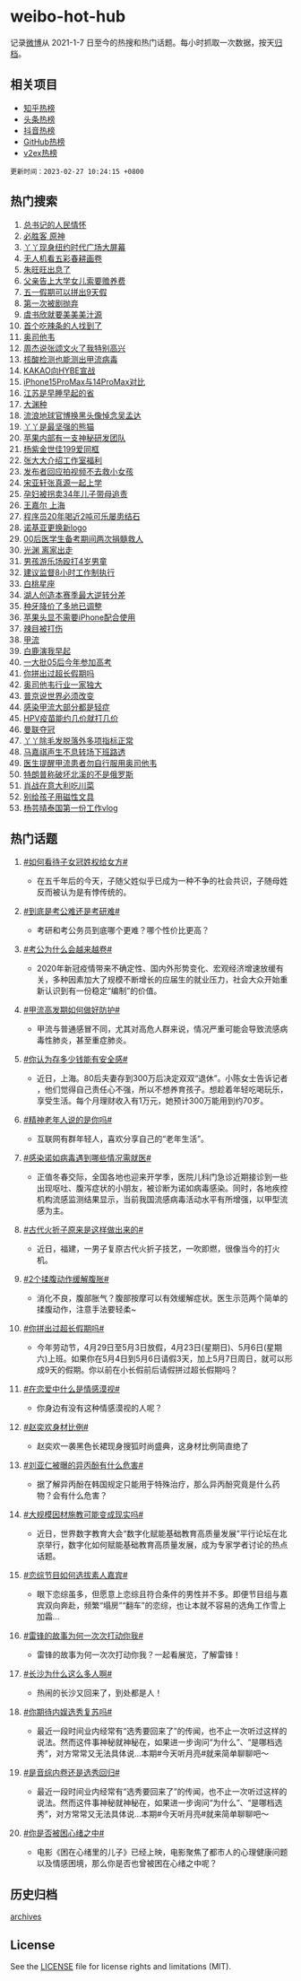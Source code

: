 # weibo-hot-hub

记录[微博](https://www.weibo.com)从 2021-1-7 日至今的热搜和热门话题。每小时抓取一次数据，按天[归档](archives)。

## 相关项目

- [知乎热榜](https://github.com/lonnyzhang423/zhihu-hot-hub)
- [头条热榜](https://github.com/lonnyzhang423/toutiao-hot-hub)
- [抖音热榜](https://github.com/lonnyzhang423/douyin-hot-hub)
- [GitHub热榜](https://github.com/lonnyzhang423/github-hot-hub)
- [v2ex热榜](https://github.com/lonnyzhang423/v2ex-hot-hub)


`更新时间：2023-02-27 10:24:15 +0800`

## 热门搜索

1. [总书记的人民情怀](https://m.weibo.cn/search?containerid=100103type%3D1%26t%3D10%26q%3D%23%E6%80%BB%E4%B9%A6%E8%AE%B0%E7%9A%84%E4%BA%BA%E6%B0%91%E6%83%85%E6%80%80%23&stream_entry_id=51&isnewpage=1&extparam=seat%3D1%26stream_entry_id%3D51%26filter_type%3Drealtimehot%26c_type%3D51%26pos%3D0%26cate%3D10103%26dgr%3D0%26display_time%3D1677464654%26pre_seqid%3D16774646543210316335266&luicode=10000011&lfid=106003type%253D25%2526t%253D3%2526disable_hot%253D1%2526filter_type%253Drealtimehot)
1. [必胜客 原神](https://m.weibo.cn/search?containerid=100103type%3D1%26t%3D10%26q%3D%E5%BF%85%E8%83%9C%E5%AE%A2+%E5%8E%9F%E7%A5%9E&stream_entry_id=31&isnewpage=1&extparam=seat%3D1%26q%3D%25E5%25BF%2585%25E8%2583%259C%25E5%25AE%25A2%2520%25E5%258E%259F%25E7%25A5%259E%26dgr%3D0%26realpos%3D1%26pos%3D0%26stream_entry_id%3D31%26lcate%3D5001%26filter_type%3Drealtimehot%26flag%3D1%26band_rank%3D1%26c_type%3D31%26cate%3D5001%26display_time%3D1677464654%26pre_seqid%3D16774646543210316335266&luicode=10000011&lfid=106003type%253D25%2526t%253D3%2526disable_hot%253D1%2526filter_type%253Drealtimehot)
1. [丫丫现身纽约时代广场大屏幕](https://m.weibo.cn/search?containerid=100103type%3D1%26t%3D10%26q%3D%23%E4%B8%AB%E4%B8%AB%E7%8E%B0%E8%BA%AB%E7%BA%BD%E7%BA%A6%E6%97%B6%E4%BB%A3%E5%B9%BF%E5%9C%BA%E5%A4%A7%E5%B1%8F%E5%B9%95%23&stream_entry_id=31&isnewpage=1&extparam=seat%3D1%26q%3D%2523%25E4%25B8%25AB%25E4%25B8%25AB%25E7%258E%25B0%25E8%25BA%25AB%25E7%25BA%25BD%25E7%25BA%25A6%25E6%2597%25B6%25E4%25BB%25A3%25E5%25B9%25BF%25E5%259C%25BA%25E5%25A4%25A7%25E5%25B1%258F%25E5%25B9%2595%2523%26dgr%3D0%26realpos%3D2%26pos%3D1%26stream_entry_id%3D31%26lcate%3D5001%26filter_type%3Drealtimehot%26flag%3D1%26band_rank%3D2%26c_type%3D31%26cate%3D5001%26display_time%3D1677464654%26pre_seqid%3D16774646543210316335266&luicode=10000011&lfid=106003type%253D25%2526t%253D3%2526disable_hot%253D1%2526filter_type%253Drealtimehot)
1. [无人机看五彩春耕画卷](https://m.weibo.cn/search?containerid=100103type%3D1%26t%3D10%26q%3D%23%E6%97%A0%E4%BA%BA%E6%9C%BA%E7%9C%8B%E4%BA%94%E5%BD%A9%E6%98%A5%E8%80%95%E7%94%BB%E5%8D%B7%23&stream_entry_id=31&isnewpage=1&extparam=seat%3D1%26q%3D%2523%25E6%2597%25A0%25E4%25BA%25BA%25E6%259C%25BA%25E7%259C%258B%25E4%25BA%2594%25E5%25BD%25A9%25E6%2598%25A5%25E8%2580%2595%25E7%2594%25BB%25E5%258D%25B7%2523%26dgr%3D0%26realpos%3D3%26pos%3D2%26stream_entry_id%3D31%26lcate%3D5001%26filter_type%3Drealtimehot%26flag%3D0%26band_rank%3D3%26c_type%3D31%26cate%3D5001%26display_time%3D1677464654%26pre_seqid%3D16774646543210316335266&luicode=10000011&lfid=106003type%253D25%2526t%253D3%2526disable_hot%253D1%2526filter_type%253Drealtimehot)
1. [朱旺旺出息了](https://m.weibo.cn/search?containerid=100103type%3D1%26t%3D10%26q%3D%23%E6%9C%B1%E6%97%BA%E6%97%BA%E5%87%BA%E6%81%AF%E4%BA%86%23&stream_entry_id=31&isnewpage=1&extparam=seat%3D1%26q%3D%2523%25E6%259C%25B1%25E6%2597%25BA%25E6%2597%25BA%25E5%2587%25BA%25E6%2581%25AF%25E4%25BA%2586%2523%26dgr%3D0%26pos%3D3%26stream_entry_id%3D31%26topic_ad%3D1%26lcate%3D5001%26filter_type%3Drealtimehot%26band_rank%3D4%26c_type%3D31%26cate%3D5001%26adid%3D180880%26display_time%3D1677464654%26pre_seqid%3D16774646543210316335266&luicode=10000011&lfid=106003type%253D25%2526t%253D3%2526disable_hot%253D1%2526filter_type%253Drealtimehot)
1. [父亲告上大学女儿索要赡养费](https://m.weibo.cn/search?containerid=100103type%3D1%26t%3D10%26q%3D%23%E7%88%B6%E4%BA%B2%E5%91%8A%E4%B8%8A%E5%A4%A7%E5%AD%A6%E5%A5%B3%E5%84%BF%E7%B4%A2%E8%A6%81%E8%B5%A1%E5%85%BB%E8%B4%B9%23&stream_entry_id=31&isnewpage=1&extparam=seat%3D1%26q%3D%2523%25E7%2588%25B6%25E4%25BA%25B2%25E5%2591%258A%25E4%25B8%258A%25E5%25A4%25A7%25E5%25AD%25A6%25E5%25A5%25B3%25E5%2584%25BF%25E7%25B4%25A2%25E8%25A6%2581%25E8%25B5%25A1%25E5%2585%25BB%25E8%25B4%25B9%2523%26dgr%3D0%26realpos%3D4%26pos%3D4%26stream_entry_id%3D31%26lcate%3D5001%26filter_type%3Drealtimehot%26flag%3D1%26band_rank%3D4%26c_type%3D31%26cate%3D5001%26display_time%3D1677464654%26pre_seqid%3D16774646543210316335266&luicode=10000011&lfid=106003type%253D25%2526t%253D3%2526disable_hot%253D1%2526filter_type%253Drealtimehot)
1. [五一假期可以拼出9天假](https://m.weibo.cn/search?containerid=100103type%3D1%26t%3D10%26q%3D%23%E4%BA%94%E4%B8%80%E5%81%87%E6%9C%9F%E5%8F%AF%E4%BB%A5%E6%8B%BC%E5%87%BA9%E5%A4%A9%E5%81%87%23&stream_entry_id=31&isnewpage=1&extparam=seat%3D1%26q%3D%2523%25E4%25BA%2594%25E4%25B8%2580%25E5%2581%2587%25E6%259C%259F%25E5%258F%25AF%25E4%25BB%25A5%25E6%258B%25BC%25E5%2587%25BA9%25E5%25A4%25A9%25E5%2581%2587%2523%26dgr%3D0%26realpos%3D5%26pos%3D5%26stream_entry_id%3D31%26lcate%3D5001%26filter_type%3Drealtimehot%26flag%3D0%26band_rank%3D5%26c_type%3D31%26cate%3D5001%26display_time%3D1677464654%26pre_seqid%3D16774646543210316335266&luicode=10000011&lfid=106003type%253D25%2526t%253D3%2526disable_hot%253D1%2526filter_type%253Drealtimehot)
1. [第一次被剧抛弃](https://m.weibo.cn/search?containerid=100103type%3D1%26t%3D10%26q%3D%23%E7%AC%AC%E4%B8%80%E6%AC%A1%E8%A2%AB%E5%89%A7%E6%8A%9B%E5%BC%83%23&stream_entry_id=31&isnewpage=1&extparam=seat%3D1%26q%3D%2523%25E7%25AC%25AC%25E4%25B8%2580%25E6%25AC%25A1%25E8%25A2%25AB%25E5%2589%25A7%25E6%258A%259B%25E5%25BC%2583%2523%26dgr%3D0%26realpos%3D6%26pos%3D6%26stream_entry_id%3D31%26lcate%3D5001%26filter_type%3Drealtimehot%26flag%3D1%26band_rank%3D6%26c_type%3D31%26cate%3D5001%26display_time%3D1677464654%26pre_seqid%3D16774646543210316335266&luicode=10000011&lfid=106003type%253D25%2526t%253D3%2526disable_hot%253D1%2526filter_type%253Drealtimehot)
1. [虞书欣就要美美美汁源](https://m.weibo.cn/search?containerid=100103type%3D1%26t%3D10%26q%3D%23%E8%99%9E%E4%B9%A6%E6%AC%A3%E5%B0%B1%E8%A6%81%E7%BE%8E%E7%BE%8E%E7%BE%8E%E6%B1%81%E6%BA%90%23&stream_entry_id=31&isnewpage=1&extparam=seat%3D1%26q%3D%2523%25E8%2599%259E%25E4%25B9%25A6%25E6%25AC%25A3%25E5%25B0%25B1%25E8%25A6%2581%25E7%25BE%258E%25E7%25BE%258E%25E7%25BE%258E%25E6%25B1%2581%25E6%25BA%2590%2523%26dgr%3D0%26pos%3D7%26stream_entry_id%3D31%26topic_ad%3D1%26lcate%3D5001%26filter_type%3Drealtimehot%26band_rank%3D7%26c_type%3D31%26cate%3D5001%26adid%3D180925%26display_time%3D1677464654%26pre_seqid%3D16774646543210316335266&luicode=10000011&lfid=106003type%253D25%2526t%253D3%2526disable_hot%253D1%2526filter_type%253Drealtimehot)
1. [首个吃辣条的人找到了](https://m.weibo.cn/search?containerid=100103type%3D1%26t%3D10%26q%3D%23%E9%A6%96%E4%B8%AA%E5%90%83%E8%BE%A3%E6%9D%A1%E7%9A%84%E4%BA%BA%E6%89%BE%E5%88%B0%E4%BA%86%23&stream_entry_id=31&isnewpage=1&extparam=seat%3D1%26q%3D%2523%25E9%25A6%2596%25E4%25B8%25AA%25E5%2590%2583%25E8%25BE%25A3%25E6%259D%25A1%25E7%259A%2584%25E4%25BA%25BA%25E6%2589%25BE%25E5%2588%25B0%25E4%25BA%2586%2523%26dgr%3D0%26realpos%3D7%26pos%3D8%26stream_entry_id%3D31%26lcate%3D5001%26filter_type%3Drealtimehot%26flag%3D1%26band_rank%3D7%26c_type%3D31%26cate%3D5001%26display_time%3D1677464654%26pre_seqid%3D16774646543210316335266&luicode=10000011&lfid=106003type%253D25%2526t%253D3%2526disable_hot%253D1%2526filter_type%253Drealtimehot)
1. [奥司他韦](https://m.weibo.cn/search?containerid=100103type%3D1%26t%3D10%26q%3D%23%E5%A5%A5%E5%8F%B8%E4%BB%96%E9%9F%A6%23&stream_entry_id=31&isnewpage=1&extparam=seat%3D1%26q%3D%2523%25E5%25A5%25A5%25E5%258F%25B8%25E4%25BB%2596%25E9%259F%25A6%2523%26dgr%3D0%26realpos%3D8%26pos%3D9%26stream_entry_id%3D31%26lcate%3D5001%26filter_type%3Drealtimehot%26flag%3D2%26band_rank%3D8%26c_type%3D31%26cate%3D5001%26display_time%3D1677464654%26pre_seqid%3D16774646543210316335266&luicode=10000011&lfid=106003type%253D25%2526t%253D3%2526disable_hot%253D1%2526filter_type%253Drealtimehot)
1. [周杰说张颂文火了我特别高兴](https://m.weibo.cn/search?containerid=100103type%3D1%26t%3D10%26q%3D%23%E5%91%A8%E6%9D%B0%E8%AF%B4%E5%BC%A0%E9%A2%82%E6%96%87%E7%81%AB%E4%BA%86%E6%88%91%E7%89%B9%E5%88%AB%E9%AB%98%E5%85%B4%23&stream_entry_id=31&isnewpage=1&extparam=seat%3D1%26q%3D%2523%25E5%2591%25A8%25E6%259D%25B0%25E8%25AF%25B4%25E5%25BC%25A0%25E9%25A2%2582%25E6%2596%2587%25E7%2581%25AB%25E4%25BA%2586%25E6%2588%2591%25E7%2589%25B9%25E5%2588%25AB%25E9%25AB%2598%25E5%2585%25B4%2523%26dgr%3D0%26realpos%3D9%26pos%3D10%26stream_entry_id%3D31%26lcate%3D5001%26filter_type%3Drealtimehot%26flag%3D2%26band_rank%3D9%26c_type%3D31%26cate%3D5001%26display_time%3D1677464654%26pre_seqid%3D16774646543210316335266&luicode=10000011&lfid=106003type%253D25%2526t%253D3%2526disable_hot%253D1%2526filter_type%253Drealtimehot)
1. [核酸检测也能测出甲流病毒](https://m.weibo.cn/search?containerid=100103type%3D1%26t%3D10%26q%3D%23%E6%A0%B8%E9%85%B8%E6%A3%80%E6%B5%8B%E4%B9%9F%E8%83%BD%E6%B5%8B%E5%87%BA%E7%94%B2%E6%B5%81%E7%97%85%E6%AF%92%23&stream_entry_id=31&isnewpage=1&extparam=seat%3D1%26q%3D%2523%25E6%25A0%25B8%25E9%2585%25B8%25E6%25A3%2580%25E6%25B5%258B%25E4%25B9%259F%25E8%2583%25BD%25E6%25B5%258B%25E5%2587%25BA%25E7%2594%25B2%25E6%25B5%2581%25E7%2597%2585%25E6%25AF%2592%2523%26dgr%3D0%26realpos%3D10%26pos%3D11%26stream_entry_id%3D31%26lcate%3D5001%26filter_type%3Drealtimehot%26flag%3D1%26band_rank%3D10%26c_type%3D31%26cate%3D5001%26display_time%3D1677464654%26pre_seqid%3D16774646543210316335266&luicode=10000011&lfid=106003type%253D25%2526t%253D3%2526disable_hot%253D1%2526filter_type%253Drealtimehot)
1. [KAKAO向HYBE宣战](https://m.weibo.cn/search?containerid=100103type%3D1%26t%3D10%26q%3D%23KAKAO%E5%90%91HYBE%E5%AE%A3%E6%88%98%23&stream_entry_id=31&isnewpage=1&extparam=seat%3D1%26q%3D%2523KAKAO%25E5%2590%2591HYBE%25E5%25AE%25A3%25E6%2588%2598%2523%26dgr%3D0%26realpos%3D11%26pos%3D12%26stream_entry_id%3D31%26lcate%3D5001%26filter_type%3Drealtimehot%26flag%3D1%26band_rank%3D11%26c_type%3D31%26cate%3D5001%26display_time%3D1677464654%26pre_seqid%3D16774646543210316335266&luicode=10000011&lfid=106003type%253D25%2526t%253D3%2526disable_hot%253D1%2526filter_type%253Drealtimehot)
1. [iPhone15ProMax与14ProMax对比](https://m.weibo.cn/search?containerid=100103type%3D1%26t%3D10%26q%3D%23iPhone15ProMax%E4%B8%8E14ProMax%E5%AF%B9%E6%AF%94%23&stream_entry_id=31&isnewpage=1&extparam=seat%3D1%26q%3D%2523iPhone15ProMax%25E4%25B8%258E14ProMax%25E5%25AF%25B9%25E6%25AF%2594%2523%26dgr%3D0%26realpos%3D12%26pos%3D13%26stream_entry_id%3D31%26lcate%3D5001%26filter_type%3Drealtimehot%26flag%3D0%26band_rank%3D12%26c_type%3D31%26cate%3D5001%26display_time%3D1677464654%26pre_seqid%3D16774646543210316335266&luicode=10000011&lfid=106003type%253D25%2526t%253D3%2526disable_hot%253D1%2526filter_type%253Drealtimehot)
1. [江苏是早睡早起的省](https://m.weibo.cn/search?containerid=100103type%3D1%26t%3D10%26q%3D%23%E6%B1%9F%E8%8B%8F%E6%98%AF%E6%97%A9%E7%9D%A1%E6%97%A9%E8%B5%B7%E7%9A%84%E7%9C%81%23&stream_entry_id=31&isnewpage=1&extparam=seat%3D1%26q%3D%2523%25E6%25B1%259F%25E8%258B%258F%25E6%2598%25AF%25E6%2597%25A9%25E7%259D%25A1%25E6%2597%25A9%25E8%25B5%25B7%25E7%259A%2584%25E7%259C%2581%2523%26dgr%3D0%26realpos%3D13%26pos%3D14%26stream_entry_id%3D31%26lcate%3D5001%26filter_type%3Drealtimehot%26flag%3D0%26band_rank%3D13%26c_type%3D31%26cate%3D5001%26display_time%3D1677464654%26pre_seqid%3D16774646543210316335266&luicode=10000011&lfid=106003type%253D25%2526t%253D3%2526disable_hot%253D1%2526filter_type%253Drealtimehot)
1. [大渊种](https://m.weibo.cn/search?containerid=100103type%3D1%26t%3D10%26q%3D%E5%A4%A7%E6%B8%8A%E7%A7%8D&stream_entry_id=31&isnewpage=1&extparam=seat%3D1%26q%3D%25E5%25A4%25A7%25E6%25B8%258A%25E7%25A7%258D%26dgr%3D0%26realpos%3D14%26pos%3D15%26stream_entry_id%3D31%26lcate%3D5001%26filter_type%3Drealtimehot%26flag%3D1%26band_rank%3D14%26c_type%3D31%26cate%3D5001%26display_time%3D1677464654%26pre_seqid%3D16774646543210316335266&luicode=10000011&lfid=106003type%253D25%2526t%253D3%2526disable_hot%253D1%2526filter_type%253Drealtimehot)
1. [流浪地球官博换黑头像悼念吴孟达](https://m.weibo.cn/search?containerid=100103type%3D1%26t%3D10%26q%3D%23%E6%B5%81%E6%B5%AA%E5%9C%B0%E7%90%83%E5%AE%98%E5%8D%9A%E6%8D%A2%E9%BB%91%E5%A4%B4%E5%83%8F%E6%82%BC%E5%BF%B5%E5%90%B4%E5%AD%9F%E8%BE%BE%23&stream_entry_id=31&isnewpage=1&extparam=seat%3D1%26q%3D%2523%25E6%25B5%2581%25E6%25B5%25AA%25E5%259C%25B0%25E7%2590%2583%25E5%25AE%2598%25E5%258D%259A%25E6%258D%25A2%25E9%25BB%2591%25E5%25A4%25B4%25E5%2583%258F%25E6%2582%25BC%25E5%25BF%25B5%25E5%2590%25B4%25E5%25AD%259F%25E8%25BE%25BE%2523%26dgr%3D0%26realpos%3D15%26pos%3D16%26stream_entry_id%3D31%26lcate%3D5001%26filter_type%3Drealtimehot%26flag%3D1%26band_rank%3D15%26c_type%3D31%26cate%3D5001%26display_time%3D1677464654%26pre_seqid%3D16774646543210316335266&luicode=10000011&lfid=106003type%253D25%2526t%253D3%2526disable_hot%253D1%2526filter_type%253Drealtimehot)
1. [丫丫是最坚强的熊猫](https://m.weibo.cn/search?containerid=100103type%3D1%26t%3D10%26q%3D%23%E4%B8%AB%E4%B8%AB%E6%98%AF%E6%9C%80%E5%9D%9A%E5%BC%BA%E7%9A%84%E7%86%8A%E7%8C%AB%23&stream_entry_id=31&isnewpage=1&extparam=seat%3D1%26q%3D%2523%25E4%25B8%25AB%25E4%25B8%25AB%25E6%2598%25AF%25E6%259C%2580%25E5%259D%259A%25E5%25BC%25BA%25E7%259A%2584%25E7%2586%258A%25E7%258C%25AB%2523%26dgr%3D0%26realpos%3D16%26pos%3D17%26stream_entry_id%3D31%26lcate%3D5001%26filter_type%3Drealtimehot%26flag%3D0%26band_rank%3D16%26c_type%3D31%26cate%3D5001%26display_time%3D1677464654%26pre_seqid%3D16774646543210316335266&luicode=10000011&lfid=106003type%253D25%2526t%253D3%2526disable_hot%253D1%2526filter_type%253Drealtimehot)
1. [苹果内部有一支神秘研发团队](https://m.weibo.cn/search?containerid=100103type%3D1%26t%3D10%26q%3D%23%E8%8B%B9%E6%9E%9C%E5%86%85%E9%83%A8%E6%9C%89%E4%B8%80%E6%94%AF%E7%A5%9E%E7%A7%98%E7%A0%94%E5%8F%91%E5%9B%A2%E9%98%9F%23&stream_entry_id=31&isnewpage=1&extparam=seat%3D1%26q%3D%2523%25E8%258B%25B9%25E6%259E%259C%25E5%2586%2585%25E9%2583%25A8%25E6%259C%2589%25E4%25B8%2580%25E6%2594%25AF%25E7%25A5%259E%25E7%25A7%2598%25E7%25A0%2594%25E5%258F%2591%25E5%259B%25A2%25E9%2598%259F%2523%26dgr%3D0%26realpos%3D17%26pos%3D18%26stream_entry_id%3D31%26lcate%3D5001%26filter_type%3Drealtimehot%26flag%3D0%26band_rank%3D17%26c_type%3D31%26cate%3D5001%26display_time%3D1677464654%26pre_seqid%3D16774646543210316335266&luicode=10000011&lfid=106003type%253D25%2526t%253D3%2526disable_hot%253D1%2526filter_type%253Drealtimehot)
1. [杨紫金世佳199爱同框](https://m.weibo.cn/search?containerid=100103type%3D1%26t%3D10%26q%3D%23%E6%9D%A8%E7%B4%AB%E9%87%91%E4%B8%96%E4%BD%B3199%E7%88%B1%E5%90%8C%E6%A1%86%23&stream_entry_id=31&isnewpage=1&extparam=seat%3D1%26q%3D%2523%25E6%259D%25A8%25E7%25B4%25AB%25E9%2587%2591%25E4%25B8%2596%25E4%25BD%25B3199%25E7%2588%25B1%25E5%2590%258C%25E6%25A1%2586%2523%26dgr%3D0%26realpos%3D18%26pos%3D19%26stream_entry_id%3D31%26lcate%3D5001%26filter_type%3Drealtimehot%26flag%3D1%26band_rank%3D18%26c_type%3D31%26cate%3D5001%26display_time%3D1677464654%26pre_seqid%3D16774646543210316335266&luicode=10000011&lfid=106003type%253D25%2526t%253D3%2526disable_hot%253D1%2526filter_type%253Drealtimehot)
1. [张大大介绍工作室福利](https://m.weibo.cn/search?containerid=100103type%3D1%26t%3D10%26q%3D%23%E5%BC%A0%E5%A4%A7%E5%A4%A7%E4%BB%8B%E7%BB%8D%E5%B7%A5%E4%BD%9C%E5%AE%A4%E7%A6%8F%E5%88%A9%23&stream_entry_id=31&isnewpage=1&extparam=seat%3D1%26q%3D%2523%25E5%25BC%25A0%25E5%25A4%25A7%25E5%25A4%25A7%25E4%25BB%258B%25E7%25BB%258D%25E5%25B7%25A5%25E4%25BD%259C%25E5%25AE%25A4%25E7%25A6%258F%25E5%2588%25A9%2523%26dgr%3D0%26realpos%3D19%26pos%3D20%26stream_entry_id%3D31%26lcate%3D5001%26filter_type%3Drealtimehot%26flag%3D1%26band_rank%3D19%26c_type%3D31%26cate%3D5001%26display_time%3D1677464654%26pre_seqid%3D16774646543210316335266&luicode=10000011&lfid=106003type%253D25%2526t%253D3%2526disable_hot%253D1%2526filter_type%253Drealtimehot)
1. [发布者回应拍视频不去救小女孩](https://m.weibo.cn/search?containerid=100103type%3D1%26t%3D10%26q%3D%23%E5%8F%91%E5%B8%83%E8%80%85%E5%9B%9E%E5%BA%94%E6%8B%8D%E8%A7%86%E9%A2%91%E4%B8%8D%E5%8E%BB%E6%95%91%E5%B0%8F%E5%A5%B3%E5%AD%A9%23&stream_entry_id=31&isnewpage=1&extparam=seat%3D1%26q%3D%2523%25E5%258F%2591%25E5%25B8%2583%25E8%2580%2585%25E5%259B%259E%25E5%25BA%2594%25E6%258B%258D%25E8%25A7%2586%25E9%25A2%2591%25E4%25B8%258D%25E5%258E%25BB%25E6%2595%2591%25E5%25B0%258F%25E5%25A5%25B3%25E5%25AD%25A9%2523%26dgr%3D0%26realpos%3D20%26pos%3D21%26stream_entry_id%3D31%26lcate%3D5001%26filter_type%3Drealtimehot%26flag%3D1%26band_rank%3D20%26c_type%3D31%26cate%3D5001%26display_time%3D1677464654%26pre_seqid%3D16774646543210316335266&luicode=10000011&lfid=106003type%253D25%2526t%253D3%2526disable_hot%253D1%2526filter_type%253Drealtimehot)
1. [宋亚轩张真源一起上学](https://m.weibo.cn/search?containerid=100103type%3D1%26t%3D10%26q%3D%23%E5%AE%8B%E4%BA%9A%E8%BD%A9%E5%BC%A0%E7%9C%9F%E6%BA%90%E4%B8%80%E8%B5%B7%E4%B8%8A%E5%AD%A6%23&stream_entry_id=31&isnewpage=1&extparam=seat%3D1%26q%3D%2523%25E5%25AE%258B%25E4%25BA%259A%25E8%25BD%25A9%25E5%25BC%25A0%25E7%259C%259F%25E6%25BA%2590%25E4%25B8%2580%25E8%25B5%25B7%25E4%25B8%258A%25E5%25AD%25A6%2523%26dgr%3D0%26realpos%3D21%26pos%3D22%26stream_entry_id%3D31%26lcate%3D5001%26filter_type%3Drealtimehot%26flag%3D1%26band_rank%3D21%26c_type%3D31%26cate%3D5001%26display_time%3D1677464654%26pre_seqid%3D16774646543210316335266&luicode=10000011&lfid=106003type%253D25%2526t%253D3%2526disable_hot%253D1%2526filter_type%253Drealtimehot)
1. [孕妇被拐卖34年儿子带母追责](https://m.weibo.cn/search?containerid=100103type%3D1%26t%3D10%26q%3D%23%E5%AD%95%E5%A6%87%E8%A2%AB%E6%8B%90%E5%8D%9634%E5%B9%B4%E5%84%BF%E5%AD%90%E5%B8%A6%E6%AF%8D%E8%BF%BD%E8%B4%A3%23&stream_entry_id=31&isnewpage=1&extparam=seat%3D1%26q%3D%2523%25E5%25AD%2595%25E5%25A6%2587%25E8%25A2%25AB%25E6%258B%2590%25E5%258D%259634%25E5%25B9%25B4%25E5%2584%25BF%25E5%25AD%2590%25E5%25B8%25A6%25E6%25AF%258D%25E8%25BF%25BD%25E8%25B4%25A3%2523%26dgr%3D0%26realpos%3D22%26pos%3D23%26stream_entry_id%3D31%26lcate%3D5001%26filter_type%3Drealtimehot%26flag%3D0%26band_rank%3D22%26c_type%3D31%26cate%3D5001%26display_time%3D1677464654%26pre_seqid%3D16774646543210316335266&luicode=10000011&lfid=106003type%253D25%2526t%253D3%2526disable_hot%253D1%2526filter_type%253Drealtimehot)
1. [王嘉尔 上海](https://m.weibo.cn/search?containerid=100103type%3D1%26t%3D10%26q%3D%E7%8E%8B%E5%98%89%E5%B0%94+%E4%B8%8A%E6%B5%B7&stream_entry_id=31&isnewpage=1&extparam=seat%3D1%26q%3D%25E7%258E%258B%25E5%2598%2589%25E5%25B0%2594%2520%25E4%25B8%258A%25E6%25B5%25B7%26dgr%3D0%26realpos%3D23%26pos%3D24%26stream_entry_id%3D31%26lcate%3D5001%26filter_type%3Drealtimehot%26flag%3D0%26band_rank%3D23%26c_type%3D31%26cate%3D5001%26display_time%3D1677464654%26pre_seqid%3D16774646543210316335266&luicode=10000011&lfid=106003type%253D25%2526t%253D3%2526disable_hot%253D1%2526filter_type%253Drealtimehot)
1. [程序员20年喝近2吨可乐屡患结石](https://m.weibo.cn/search?containerid=100103type%3D1%26t%3D10%26q%3D%23%E7%A8%8B%E5%BA%8F%E5%91%9820%E5%B9%B4%E5%96%9D%E8%BF%912%E5%90%A8%E5%8F%AF%E4%B9%90%E5%B1%A1%E6%82%A3%E7%BB%93%E7%9F%B3%23&stream_entry_id=31&isnewpage=1&extparam=seat%3D1%26q%3D%2523%25E7%25A8%258B%25E5%25BA%258F%25E5%2591%259820%25E5%25B9%25B4%25E5%2596%259D%25E8%25BF%25912%25E5%2590%25A8%25E5%258F%25AF%25E4%25B9%2590%25E5%25B1%25A1%25E6%2582%25A3%25E7%25BB%2593%25E7%259F%25B3%2523%26dgr%3D0%26realpos%3D24%26pos%3D25%26stream_entry_id%3D31%26lcate%3D5001%26filter_type%3Drealtimehot%26flag%3D0%26band_rank%3D24%26c_type%3D31%26cate%3D5001%26display_time%3D1677464654%26pre_seqid%3D16774646543210316335266&luicode=10000011&lfid=106003type%253D25%2526t%253D3%2526disable_hot%253D1%2526filter_type%253Drealtimehot)
1. [诺基亚更换新logo](https://m.weibo.cn/search?containerid=100103type%3D1%26t%3D10%26q%3D%23%E8%AF%BA%E5%9F%BA%E4%BA%9A%E6%9B%B4%E6%8D%A2%E6%96%B0logo%23&stream_entry_id=31&isnewpage=1&extparam=seat%3D1%26q%3D%2523%25E8%25AF%25BA%25E5%259F%25BA%25E4%25BA%259A%25E6%259B%25B4%25E6%258D%25A2%25E6%2596%25B0logo%2523%26dgr%3D0%26realpos%3D25%26pos%3D26%26stream_entry_id%3D31%26lcate%3D5001%26filter_type%3Drealtimehot%26flag%3D1%26band_rank%3D25%26c_type%3D31%26cate%3D5001%26display_time%3D1677464654%26pre_seqid%3D16774646543210316335266&luicode=10000011&lfid=106003type%253D25%2526t%253D3%2526disable_hot%253D1%2526filter_type%253Drealtimehot)
1. [00后医学生备考期间两次捐髓救人](https://m.weibo.cn/search?containerid=100103type%3D1%26t%3D10%26q%3D%2300%E5%90%8E%E5%8C%BB%E5%AD%A6%E7%94%9F%E5%A4%87%E8%80%83%E6%9C%9F%E9%97%B4%E4%B8%A4%E6%AC%A1%E6%8D%90%E9%AB%93%E6%95%91%E4%BA%BA%23&stream_entry_id=31&isnewpage=1&extparam=seat%3D1%26q%3D%252300%25E5%2590%258E%25E5%258C%25BB%25E5%25AD%25A6%25E7%2594%259F%25E5%25A4%2587%25E8%2580%2583%25E6%259C%259F%25E9%2597%25B4%25E4%25B8%25A4%25E6%25AC%25A1%25E6%258D%2590%25E9%25AB%2593%25E6%2595%2591%25E4%25BA%25BA%2523%26dgr%3D0%26realpos%3D26%26pos%3D27%26stream_entry_id%3D31%26lcate%3D5001%26filter_type%3Drealtimehot%26flag%3D1%26band_rank%3D26%26c_type%3D31%26cate%3D5001%26display_time%3D1677464654%26pre_seqid%3D16774646543210316335266&luicode=10000011&lfid=106003type%253D25%2526t%253D3%2526disable_hot%253D1%2526filter_type%253Drealtimehot)
1. [光渊 离家出走](https://m.weibo.cn/search?containerid=100103type%3D1%26t%3D10%26q%3D%E5%85%89%E6%B8%8A+%E7%A6%BB%E5%AE%B6%E5%87%BA%E8%B5%B0&stream_entry_id=31&isnewpage=1&extparam=seat%3D1%26q%3D%25E5%2585%2589%25E6%25B8%258A%2520%25E7%25A6%25BB%25E5%25AE%25B6%25E5%2587%25BA%25E8%25B5%25B0%26dgr%3D0%26realpos%3D27%26pos%3D28%26stream_entry_id%3D31%26lcate%3D5001%26filter_type%3Drealtimehot%26flag%3D1%26band_rank%3D27%26c_type%3D31%26cate%3D5001%26display_time%3D1677464654%26pre_seqid%3D16774646543210316335266&luicode=10000011&lfid=106003type%253D25%2526t%253D3%2526disable_hot%253D1%2526filter_type%253Drealtimehot)
1. [男孩游乐场殴打4岁男童](https://m.weibo.cn/search?containerid=100103type%3D1%26t%3D10%26q%3D%23%E7%94%B7%E5%AD%A9%E6%B8%B8%E4%B9%90%E5%9C%BA%E6%AE%B4%E6%89%934%E5%B2%81%E7%94%B7%E7%AB%A5%23&stream_entry_id=31&isnewpage=1&extparam=seat%3D1%26q%3D%2523%25E7%2594%25B7%25E5%25AD%25A9%25E6%25B8%25B8%25E4%25B9%2590%25E5%259C%25BA%25E6%25AE%25B4%25E6%2589%25934%25E5%25B2%2581%25E7%2594%25B7%25E7%25AB%25A5%2523%26dgr%3D0%26realpos%3D28%26pos%3D29%26stream_entry_id%3D31%26lcate%3D5001%26filter_type%3Drealtimehot%26flag%3D1%26band_rank%3D28%26c_type%3D31%26cate%3D5001%26display_time%3D1677464654%26pre_seqid%3D16774646543210316335266&luicode=10000011&lfid=106003type%253D25%2526t%253D3%2526disable_hot%253D1%2526filter_type%253Drealtimehot)
1. [建议监督8小时工作制执行](https://m.weibo.cn/search?containerid=100103type%3D1%26t%3D10%26q%3D%23%E5%BB%BA%E8%AE%AE%E7%9B%91%E7%9D%A38%E5%B0%8F%E6%97%B6%E5%B7%A5%E4%BD%9C%E5%88%B6%E6%89%A7%E8%A1%8C%23&stream_entry_id=31&isnewpage=1&extparam=seat%3D1%26q%3D%2523%25E5%25BB%25BA%25E8%25AE%25AE%25E7%259B%2591%25E7%259D%25A38%25E5%25B0%258F%25E6%2597%25B6%25E5%25B7%25A5%25E4%25BD%259C%25E5%2588%25B6%25E6%2589%25A7%25E8%25A1%258C%2523%26dgr%3D0%26realpos%3D29%26pos%3D30%26stream_entry_id%3D31%26lcate%3D5001%26filter_type%3Drealtimehot%26flag%3D0%26band_rank%3D29%26c_type%3D31%26cate%3D5001%26display_time%3D1677464654%26pre_seqid%3D16774646543210316335266&luicode=10000011&lfid=106003type%253D25%2526t%253D3%2526disable_hot%253D1%2526filter_type%253Drealtimehot)
1. [白桃星座](https://m.weibo.cn/search?containerid=100103type%3D1%26t%3D10%26q%3D%23%E7%99%BD%E6%A1%83%E6%98%9F%E5%BA%A7%23&stream_entry_id=31&isnewpage=1&extparam=seat%3D1%26q%3D%2523%25E7%2599%25BD%25E6%25A1%2583%25E6%2598%259F%25E5%25BA%25A7%2523%26dgr%3D0%26realpos%3D30%26pos%3D31%26stream_entry_id%3D31%26lcate%3D5001%26filter_type%3Drealtimehot%26flag%3D0%26band_rank%3D30%26c_type%3D31%26cate%3D5001%26display_time%3D1677464654%26pre_seqid%3D16774646543210316335266&luicode=10000011&lfid=106003type%253D25%2526t%253D3%2526disable_hot%253D1%2526filter_type%253Drealtimehot)
1. [湖人创造本赛季最大逆转分差](https://m.weibo.cn/search?containerid=100103type%3D1%26t%3D10%26q%3D%23%E6%B9%96%E4%BA%BA%E5%88%9B%E9%80%A0%E6%9C%AC%E8%B5%9B%E5%AD%A3%E6%9C%80%E5%A4%A7%E9%80%86%E8%BD%AC%E5%88%86%E5%B7%AE%23&stream_entry_id=31&isnewpage=1&extparam=seat%3D1%26q%3D%2523%25E6%25B9%2596%25E4%25BA%25BA%25E5%2588%259B%25E9%2580%25A0%25E6%259C%25AC%25E8%25B5%259B%25E5%25AD%25A3%25E6%259C%2580%25E5%25A4%25A7%25E9%2580%2586%25E8%25BD%25AC%25E5%2588%2586%25E5%25B7%25AE%2523%26dgr%3D0%26realpos%3D31%26pos%3D32%26stream_entry_id%3D31%26lcate%3D5001%26filter_type%3Drealtimehot%26flag%3D1%26band_rank%3D31%26c_type%3D31%26cate%3D5001%26display_time%3D1677464654%26pre_seqid%3D16774646543210316335266&luicode=10000011&lfid=106003type%253D25%2526t%253D3%2526disable_hot%253D1%2526filter_type%253Drealtimehot)
1. [种牙降价了多地已调整](https://m.weibo.cn/search?containerid=100103type%3D1%26t%3D10%26q%3D%23%E7%A7%8D%E7%89%99%E9%99%8D%E4%BB%B7%E4%BA%86%E5%A4%9A%E5%9C%B0%E5%B7%B2%E8%B0%83%E6%95%B4%23&stream_entry_id=31&isnewpage=1&extparam=seat%3D1%26q%3D%2523%25E7%25A7%258D%25E7%2589%2599%25E9%2599%258D%25E4%25BB%25B7%25E4%25BA%2586%25E5%25A4%259A%25E5%259C%25B0%25E5%25B7%25B2%25E8%25B0%2583%25E6%2595%25B4%2523%26dgr%3D0%26realpos%3D32%26pos%3D33%26stream_entry_id%3D31%26lcate%3D5001%26filter_type%3Drealtimehot%26flag%3D0%26band_rank%3D32%26c_type%3D31%26cate%3D5001%26display_time%3D1677464654%26pre_seqid%3D16774646543210316335266&luicode=10000011&lfid=106003type%253D25%2526t%253D3%2526disable_hot%253D1%2526filter_type%253Drealtimehot)
1. [苹果头显不需要iPhone配合使用](https://m.weibo.cn/search?containerid=100103type%3D1%26t%3D10%26q%3D%23%E8%8B%B9%E6%9E%9C%E5%A4%B4%E6%98%BE%E4%B8%8D%E9%9C%80%E8%A6%81iPhone%E9%85%8D%E5%90%88%E4%BD%BF%E7%94%A8%23&stream_entry_id=31&isnewpage=1&extparam=seat%3D1%26q%3D%2523%25E8%258B%25B9%25E6%259E%259C%25E5%25A4%25B4%25E6%2598%25BE%25E4%25B8%258D%25E9%259C%2580%25E8%25A6%2581iPhone%25E9%2585%258D%25E5%2590%2588%25E4%25BD%25BF%25E7%2594%25A8%2523%26dgr%3D0%26realpos%3D33%26pos%3D34%26stream_entry_id%3D31%26lcate%3D5001%26filter_type%3Drealtimehot%26flag%3D0%26band_rank%3D33%26c_type%3D31%26cate%3D5001%26display_time%3D1677464654%26pre_seqid%3D16774646543210316335266&luicode=10000011&lfid=106003type%253D25%2526t%253D3%2526disable_hot%253D1%2526filter_type%253Drealtimehot)
1. [辣目被打伤](https://m.weibo.cn/search?containerid=100103type%3D1%26t%3D10%26q%3D%23%E8%BE%A3%E7%9B%AE%E8%A2%AB%E6%89%93%E4%BC%A4%23&stream_entry_id=31&isnewpage=1&extparam=seat%3D1%26q%3D%2523%25E8%25BE%25A3%25E7%259B%25AE%25E8%25A2%25AB%25E6%2589%2593%25E4%25BC%25A4%2523%26dgr%3D0%26realpos%3D34%26pos%3D35%26stream_entry_id%3D31%26lcate%3D5001%26filter_type%3Drealtimehot%26flag%3D0%26band_rank%3D34%26c_type%3D31%26cate%3D5001%26display_time%3D1677464654%26pre_seqid%3D16774646543210316335266&luicode=10000011&lfid=106003type%253D25%2526t%253D3%2526disable_hot%253D1%2526filter_type%253Drealtimehot)
1. [甲流](https://m.weibo.cn/search?containerid=100103type%3D1%26t%3D10%26q%3D%23%E7%94%B2%E6%B5%81%23&stream_entry_id=31&isnewpage=1&extparam=seat%3D1%26q%3D%2523%25E7%2594%25B2%25E6%25B5%2581%2523%26dgr%3D0%26realpos%3D35%26pos%3D36%26stream_entry_id%3D31%26lcate%3D5001%26filter_type%3Drealtimehot%26flag%3D0%26band_rank%3D35%26c_type%3D31%26cate%3D5001%26display_time%3D1677464654%26pre_seqid%3D16774646543210316335266&luicode=10000011&lfid=106003type%253D25%2526t%253D3%2526disable_hot%253D1%2526filter_type%253Drealtimehot)
1. [白鹿演我早起](https://m.weibo.cn/search?containerid=100103type%3D1%26t%3D10%26q%3D%23%E7%99%BD%E9%B9%BF%E6%BC%94%E6%88%91%E6%97%A9%E8%B5%B7%23&stream_entry_id=31&isnewpage=1&extparam=seat%3D1%26q%3D%2523%25E7%2599%25BD%25E9%25B9%25BF%25E6%25BC%2594%25E6%2588%2591%25E6%2597%25A9%25E8%25B5%25B7%2523%26dgr%3D0%26realpos%3D36%26pos%3D37%26stream_entry_id%3D31%26lcate%3D5001%26filter_type%3Drealtimehot%26flag%3D0%26band_rank%3D36%26c_type%3D31%26cate%3D5001%26display_time%3D1677464654%26pre_seqid%3D16774646543210316335266&luicode=10000011&lfid=106003type%253D25%2526t%253D3%2526disable_hot%253D1%2526filter_type%253Drealtimehot)
1. [一大批05后今年参加高考](https://m.weibo.cn/search?containerid=100103type%3D1%26t%3D10%26q%3D%23%E4%B8%80%E5%A4%A7%E6%89%B905%E5%90%8E%E4%BB%8A%E5%B9%B4%E5%8F%82%E5%8A%A0%E9%AB%98%E8%80%83%23&stream_entry_id=31&isnewpage=1&extparam=seat%3D1%26q%3D%2523%25E4%25B8%2580%25E5%25A4%25A7%25E6%2589%25B905%25E5%2590%258E%25E4%25BB%258A%25E5%25B9%25B4%25E5%258F%2582%25E5%258A%25A0%25E9%25AB%2598%25E8%2580%2583%2523%26dgr%3D0%26realpos%3D37%26pos%3D38%26stream_entry_id%3D31%26lcate%3D5001%26filter_type%3Drealtimehot%26flag%3D0%26band_rank%3D37%26c_type%3D31%26cate%3D5001%26display_time%3D1677464654%26pre_seqid%3D16774646543210316335266&luicode=10000011&lfid=106003type%253D25%2526t%253D3%2526disable_hot%253D1%2526filter_type%253Drealtimehot)
1. [你拼出过超长假期吗](https://m.weibo.cn/search?containerid=100103type%3D1%26t%3D10%26q%3D%23%E4%BD%A0%E6%8B%BC%E5%87%BA%E8%BF%87%E8%B6%85%E9%95%BF%E5%81%87%E6%9C%9F%E5%90%97%23&stream_entry_id=31&isnewpage=1&extparam=seat%3D1%26q%3D%2523%25E4%25BD%25A0%25E6%258B%25BC%25E5%2587%25BA%25E8%25BF%2587%25E8%25B6%2585%25E9%2595%25BF%25E5%2581%2587%25E6%259C%259F%25E5%2590%2597%2523%26dgr%3D0%26realpos%3D38%26pos%3D39%26stream_entry_id%3D31%26lcate%3D5001%26filter_type%3Drealtimehot%26flag%3D1%26band_rank%3D38%26c_type%3D31%26cate%3D5001%26display_time%3D1677464654%26pre_seqid%3D16774646543210316335266&luicode=10000011&lfid=106003type%253D25%2526t%253D3%2526disable_hot%253D1%2526filter_type%253Drealtimehot)
1. [奥司他韦行业一家独大](https://m.weibo.cn/search?containerid=100103type%3D1%26t%3D10%26q%3D%23%E5%A5%A5%E5%8F%B8%E4%BB%96%E9%9F%A6%E8%A1%8C%E4%B8%9A%E4%B8%80%E5%AE%B6%E7%8B%AC%E5%A4%A7%23&stream_entry_id=31&isnewpage=1&extparam=seat%3D1%26q%3D%2523%25E5%25A5%25A5%25E5%258F%25B8%25E4%25BB%2596%25E9%259F%25A6%25E8%25A1%258C%25E4%25B8%259A%25E4%25B8%2580%25E5%25AE%25B6%25E7%258B%25AC%25E5%25A4%25A7%2523%26dgr%3D0%26realpos%3D39%26pos%3D40%26stream_entry_id%3D31%26lcate%3D5001%26filter_type%3Drealtimehot%26flag%3D1%26band_rank%3D39%26c_type%3D31%26cate%3D5001%26display_time%3D1677464654%26pre_seqid%3D16774646543210316335266&luicode=10000011&lfid=106003type%253D25%2526t%253D3%2526disable_hot%253D1%2526filter_type%253Drealtimehot)
1. [普京说世界必须改变](https://m.weibo.cn/search?containerid=100103type%3D1%26t%3D10%26q%3D%23%E6%99%AE%E4%BA%AC%E8%AF%B4%E4%B8%96%E7%95%8C%E5%BF%85%E9%A1%BB%E6%94%B9%E5%8F%98%23&stream_entry_id=31&isnewpage=1&extparam=seat%3D1%26q%3D%2523%25E6%2599%25AE%25E4%25BA%25AC%25E8%25AF%25B4%25E4%25B8%2596%25E7%2595%258C%25E5%25BF%2585%25E9%25A1%25BB%25E6%2594%25B9%25E5%258F%2598%2523%26dgr%3D0%26realpos%3D40%26pos%3D41%26stream_entry_id%3D31%26lcate%3D5001%26filter_type%3Drealtimehot%26flag%3D0%26band_rank%3D40%26c_type%3D31%26cate%3D5001%26display_time%3D1677464654%26pre_seqid%3D16774646543210316335266&luicode=10000011&lfid=106003type%253D25%2526t%253D3%2526disable_hot%253D1%2526filter_type%253Drealtimehot)
1. [感染甲流大部分都是轻症](https://m.weibo.cn/search?containerid=100103type%3D1%26t%3D10%26q%3D%23%E6%84%9F%E6%9F%93%E7%94%B2%E6%B5%81%E5%A4%A7%E9%83%A8%E5%88%86%E9%83%BD%E6%98%AF%E8%BD%BB%E7%97%87%23&stream_entry_id=31&isnewpage=1&extparam=seat%3D1%26q%3D%2523%25E6%2584%259F%25E6%259F%2593%25E7%2594%25B2%25E6%25B5%2581%25E5%25A4%25A7%25E9%2583%25A8%25E5%2588%2586%25E9%2583%25BD%25E6%2598%25AF%25E8%25BD%25BB%25E7%2597%2587%2523%26dgr%3D0%26realpos%3D41%26pos%3D42%26stream_entry_id%3D31%26lcate%3D5001%26filter_type%3Drealtimehot%26flag%3D0%26band_rank%3D41%26c_type%3D31%26cate%3D5001%26display_time%3D1677464654%26pre_seqid%3D16774646543210316335266&luicode=10000011&lfid=106003type%253D25%2526t%253D3%2526disable_hot%253D1%2526filter_type%253Drealtimehot)
1. [HPV疫苗能约几价就打几价](https://m.weibo.cn/search?containerid=100103type%3D1%26t%3D10%26q%3D%23HPV%E7%96%AB%E8%8B%97%E8%83%BD%E7%BA%A6%E5%87%A0%E4%BB%B7%E5%B0%B1%E6%89%93%E5%87%A0%E4%BB%B7%23&stream_entry_id=31&isnewpage=1&extparam=seat%3D1%26q%3D%2523HPV%25E7%2596%25AB%25E8%258B%2597%25E8%2583%25BD%25E7%25BA%25A6%25E5%2587%25A0%25E4%25BB%25B7%25E5%25B0%25B1%25E6%2589%2593%25E5%2587%25A0%25E4%25BB%25B7%2523%26dgr%3D0%26realpos%3D42%26pos%3D43%26stream_entry_id%3D31%26lcate%3D5001%26filter_type%3Drealtimehot%26flag%3D1%26band_rank%3D42%26c_type%3D31%26cate%3D5001%26display_time%3D1677464654%26pre_seqid%3D16774646543210316335266&luicode=10000011&lfid=106003type%253D25%2526t%253D3%2526disable_hot%253D1%2526filter_type%253Drealtimehot)
1. [曼联夺冠](https://m.weibo.cn/search?containerid=100103type%3D1%26t%3D10%26q%3D%E6%9B%BC%E8%81%94%E5%A4%BA%E5%86%A0&stream_entry_id=31&isnewpage=1&extparam=seat%3D1%26q%3D%25E6%259B%25BC%25E8%2581%2594%25E5%25A4%25BA%25E5%2586%25A0%26dgr%3D0%26realpos%3D43%26pos%3D44%26stream_entry_id%3D31%26lcate%3D5001%26filter_type%3Drealtimehot%26flag%3D0%26band_rank%3D43%26c_type%3D31%26cate%3D5001%26display_time%3D1677464654%26pre_seqid%3D16774646543210316335266&luicode=10000011&lfid=106003type%253D25%2526t%253D3%2526disable_hot%253D1%2526filter_type%253Drealtimehot)
1. [丫丫除毛发脱落外多项指标正常](https://m.weibo.cn/search?containerid=100103type%3D1%26t%3D10%26q%3D%23%E4%B8%AB%E4%B8%AB%E9%99%A4%E6%AF%9B%E5%8F%91%E8%84%B1%E8%90%BD%E5%A4%96%E5%A4%9A%E9%A1%B9%E6%8C%87%E6%A0%87%E6%AD%A3%E5%B8%B8%23&stream_entry_id=31&isnewpage=1&extparam=seat%3D1%26q%3D%2523%25E4%25B8%25AB%25E4%25B8%25AB%25E9%2599%25A4%25E6%25AF%259B%25E5%258F%2591%25E8%2584%25B1%25E8%2590%25BD%25E5%25A4%2596%25E5%25A4%259A%25E9%25A1%25B9%25E6%258C%2587%25E6%25A0%2587%25E6%25AD%25A3%25E5%25B8%25B8%2523%26dgr%3D0%26realpos%3D44%26pos%3D45%26stream_entry_id%3D31%26lcate%3D5001%26filter_type%3Drealtimehot%26flag%3D0%26band_rank%3D44%26c_type%3D31%26cate%3D5001%26display_time%3D1677464654%26pre_seqid%3D16774646543210316335266&luicode=10000011&lfid=106003type%253D25%2526t%253D3%2526disable_hot%253D1%2526filter_type%253Drealtimehot)
1. [马嘉祺声生不息转场下班路透](https://m.weibo.cn/search?containerid=100103type%3D1%26t%3D10%26q%3D%23%E9%A9%AC%E5%98%89%E7%A5%BA%E5%A3%B0%E7%94%9F%E4%B8%8D%E6%81%AF%E8%BD%AC%E5%9C%BA%E4%B8%8B%E7%8F%AD%E8%B7%AF%E9%80%8F%23&stream_entry_id=31&isnewpage=1&extparam=seat%3D1%26q%3D%2523%25E9%25A9%25AC%25E5%2598%2589%25E7%25A5%25BA%25E5%25A3%25B0%25E7%2594%259F%25E4%25B8%258D%25E6%2581%25AF%25E8%25BD%25AC%25E5%259C%25BA%25E4%25B8%258B%25E7%258F%25AD%25E8%25B7%25AF%25E9%2580%258F%2523%26dgr%3D0%26realpos%3D45%26pos%3D46%26stream_entry_id%3D31%26lcate%3D5001%26filter_type%3Drealtimehot%26flag%3D1%26band_rank%3D45%26c_type%3D31%26cate%3D5001%26display_time%3D1677464654%26pre_seqid%3D16774646543210316335266&luicode=10000011&lfid=106003type%253D25%2526t%253D3%2526disable_hot%253D1%2526filter_type%253Drealtimehot)
1. [医生提醒甲流患者勿自行服用奥司他韦](https://m.weibo.cn/search?containerid=100103type%3D1%26t%3D10%26q%3D%23%E5%8C%BB%E7%94%9F%E6%8F%90%E9%86%92%E7%94%B2%E6%B5%81%E6%82%A3%E8%80%85%E5%8B%BF%E8%87%AA%E8%A1%8C%E6%9C%8D%E7%94%A8%E5%A5%A5%E5%8F%B8%E4%BB%96%E9%9F%A6%23&stream_entry_id=31&isnewpage=1&extparam=seat%3D1%26q%3D%2523%25E5%258C%25BB%25E7%2594%259F%25E6%258F%2590%25E9%2586%2592%25E7%2594%25B2%25E6%25B5%2581%25E6%2582%25A3%25E8%2580%2585%25E5%258B%25BF%25E8%2587%25AA%25E8%25A1%258C%25E6%259C%258D%25E7%2594%25A8%25E5%25A5%25A5%25E5%258F%25B8%25E4%25BB%2596%25E9%259F%25A6%2523%26dgr%3D0%26realpos%3D46%26pos%3D47%26stream_entry_id%3D31%26lcate%3D5001%26filter_type%3Drealtimehot%26flag%3D0%26band_rank%3D46%26c_type%3D31%26cate%3D5001%26display_time%3D1677464654%26pre_seqid%3D16774646543210316335266&luicode=10000011&lfid=106003type%253D25%2526t%253D3%2526disable_hot%253D1%2526filter_type%253Drealtimehot)
1. [特朗普称破坏北溪的不是俄罗斯](https://m.weibo.cn/search?containerid=100103type%3D1%26t%3D10%26q%3D%23%E7%89%B9%E6%9C%97%E6%99%AE%E7%A7%B0%E7%A0%B4%E5%9D%8F%E5%8C%97%E6%BA%AA%E7%9A%84%E4%B8%8D%E6%98%AF%E4%BF%84%E7%BD%97%E6%96%AF%23&stream_entry_id=31&isnewpage=1&extparam=seat%3D1%26q%3D%2523%25E7%2589%25B9%25E6%259C%2597%25E6%2599%25AE%25E7%25A7%25B0%25E7%25A0%25B4%25E5%259D%258F%25E5%258C%2597%25E6%25BA%25AA%25E7%259A%2584%25E4%25B8%258D%25E6%2598%25AF%25E4%25BF%2584%25E7%25BD%2597%25E6%2596%25AF%2523%26dgr%3D0%26realpos%3D47%26pos%3D48%26stream_entry_id%3D31%26lcate%3D5001%26filter_type%3Drealtimehot%26flag%3D0%26band_rank%3D47%26c_type%3D31%26cate%3D5001%26display_time%3D1677464654%26pre_seqid%3D16774646543210316335266&luicode=10000011&lfid=106003type%253D25%2526t%253D3%2526disable_hot%253D1%2526filter_type%253Drealtimehot)
1. [肖战在意大利吃川菜](https://m.weibo.cn/search?containerid=100103type%3D1%26t%3D10%26q%3D%23%E8%82%96%E6%88%98%E5%9C%A8%E6%84%8F%E5%A4%A7%E5%88%A9%E5%90%83%E5%B7%9D%E8%8F%9C%23&stream_entry_id=31&isnewpage=1&extparam=seat%3D1%26q%3D%2523%25E8%2582%2596%25E6%2588%2598%25E5%259C%25A8%25E6%2584%258F%25E5%25A4%25A7%25E5%2588%25A9%25E5%2590%2583%25E5%25B7%259D%25E8%258F%259C%2523%26dgr%3D0%26realpos%3D48%26pos%3D49%26stream_entry_id%3D31%26lcate%3D5001%26filter_type%3Drealtimehot%26flag%3D0%26band_rank%3D48%26c_type%3D31%26cate%3D5001%26display_time%3D1677464654%26pre_seqid%3D16774646543210316335266&luicode=10000011&lfid=106003type%253D25%2526t%253D3%2526disable_hot%253D1%2526filter_type%253Drealtimehot)
1. [别给孩子用磁性文具](https://m.weibo.cn/search?containerid=100103type%3D1%26t%3D10%26q%3D%23%E5%88%AB%E7%BB%99%E5%AD%A9%E5%AD%90%E7%94%A8%E7%A3%81%E6%80%A7%E6%96%87%E5%85%B7%23&stream_entry_id=31&isnewpage=1&extparam=seat%3D1%26q%3D%2523%25E5%2588%25AB%25E7%25BB%2599%25E5%25AD%25A9%25E5%25AD%2590%25E7%2594%25A8%25E7%25A3%2581%25E6%2580%25A7%25E6%2596%2587%25E5%2585%25B7%2523%26dgr%3D0%26realpos%3D49%26pos%3D50%26stream_entry_id%3D31%26lcate%3D5001%26filter_type%3Drealtimehot%26flag%3D0%26band_rank%3D49%26c_type%3D31%26cate%3D5001%26display_time%3D1677464654%26pre_seqid%3D16774646543210316335266&luicode=10000011&lfid=106003type%253D25%2526t%253D3%2526disable_hot%253D1%2526filter_type%253Drealtimehot)
1. [杨芸晴泰国第一份工作vlog](https://m.weibo.cn/search?containerid=100103type%3D1%26t%3D10%26q%3D%23%E6%9D%A8%E8%8A%B8%E6%99%B4%E6%B3%B0%E5%9B%BD%E7%AC%AC%E4%B8%80%E4%BB%BD%E5%B7%A5%E4%BD%9Cvlog%23&stream_entry_id=31&isnewpage=1&extparam=seat%3D1%26q%3D%2523%25E6%259D%25A8%25E8%258A%25B8%25E6%2599%25B4%25E6%25B3%25B0%25E5%259B%25BD%25E7%25AC%25AC%25E4%25B8%2580%25E4%25BB%25BD%25E5%25B7%25A5%25E4%25BD%259Cvlog%2523%26dgr%3D0%26realpos%3D50%26pos%3D51%26stream_entry_id%3D31%26lcate%3D5001%26filter_type%3Drealtimehot%26flag%3D0%26band_rank%3D50%26c_type%3D31%26cate%3D5001%26display_time%3D1677464654%26pre_seqid%3D16774646543210316335266&luicode=10000011&lfid=106003type%253D25%2526t%253D3%2526disable_hot%253D1%2526filter_type%253Drealtimehot)

## 热门话题

1. [#如何看待子女冠姓权给女方#](https://m.weibo.cn/search?containerid=231522type%3D1%26t%3D10%26q%3D%23%E5%A6%82%E4%BD%95%E7%9C%8B%E5%BE%85%E5%AD%90%E5%A5%B3%E5%86%A0%E5%A7%93%E6%9D%83%E7%BB%99%E5%A5%B3%E6%96%B9%23&stream_entry_id=128&isnewpage=1&extparam=seat%3D1%26lcate%3D5004%26dgr%3D0%26c_type%3D128%26pos%3D1-0-0%26unitid%3D1677382893099%26cate%3D5004%26display_time%3D1677464655%26pre_seqid%3D1677464655164017401182&luicode=10000011&lfid=231648_-_4)
    - 在五千年后的今天，子随父姓似乎已成为一种不争的社会共识，子随母姓反而被认为是有悖传统的。

1. [#到底是考公难还是考研难#](https://m.weibo.cn/search?containerid=231522type%3D1%26t%3D10%26q%3D%23%E5%88%B0%E5%BA%95%E6%98%AF%E8%80%83%E5%85%AC%E9%9A%BE%E8%BF%98%E6%98%AF%E8%80%83%E7%A0%94%E9%9A%BE%23&stream_entry_id=128&isnewpage=1&extparam=seat%3D1%26lcate%3D5004%26dgr%3D0%26c_type%3D128%26pos%3D1-0-1%26unitid%3D1677380796663%26cate%3D5004%26display_time%3D1677464655%26pre_seqid%3D1677464655164017401182&luicode=10000011&lfid=231648_-_4)
    - 考研和考公务员到底哪个更难？哪个性价比更高？

1. [#考公为什么会越来越卷#](https://m.weibo.cn/search?containerid=231522type%3D1%26t%3D10%26q%3D%23%E8%80%83%E5%85%AC%E4%B8%BA%E4%BB%80%E4%B9%88%E4%BC%9A%E8%B6%8A%E6%9D%A5%E8%B6%8A%E5%8D%B7%23&stream_entry_id=128&isnewpage=1&extparam=seat%3D1%26lcate%3D5004%26dgr%3D0%26c_type%3D128%26pos%3D1-0-2%26unitid%3D1677308832266%26cate%3D5004%26display_time%3D1677464655%26pre_seqid%3D1677464655164017401182&luicode=10000011&lfid=231648_-_4)
    - 2020年新冠疫情带来不确定性、国内外形势变化、宏观经济增速放缓有关，多种因素加大了规模不断增长的应届生的就业压力，社会大众开始重新认识到有一份稳定“编制”的价值。

1. [#甲流高发期如何做好防护#](https://m.weibo.cn/search?containerid=231522type%3D1%26t%3D10%26q%3D%23%E7%94%B2%E6%B5%81%E9%AB%98%E5%8F%91%E6%9C%9F%E5%A6%82%E4%BD%95%E5%81%9A%E5%A5%BD%E9%98%B2%E6%8A%A4%23&stream_entry_id=128&isnewpage=1&extparam=seat%3D1%26lcate%3D5004%26dgr%3D0%26c_type%3D128%26pos%3D1-0-3%26unitid%3D1677334647938%26cate%3D5004%26display_time%3D1677464655%26pre_seqid%3D1677464655164017401182&luicode=10000011&lfid=231648_-_4)
    - 甲流与普通感冒不同，尤其对高危人群来说，情况严重可能会导致流感病毒性肺炎，甚至重症肺炎。

1. [#你认为存多少钱能有安全感#](https://m.weibo.cn/search?containerid=231522type%3D1%26t%3D10%26q%3D%23%E4%BD%A0%E8%AE%A4%E4%B8%BA%E5%AD%98%E5%A4%9A%E5%B0%91%E9%92%B1%E8%83%BD%E6%9C%89%E5%AE%89%E5%85%A8%E6%84%9F%23&stream_entry_id=128&isnewpage=1&extparam=seat%3D1%26lcate%3D5004%26dgr%3D0%26c_type%3D128%26pos%3D1-0-4%26unitid%3D1677295341302%26cate%3D5004%26display_time%3D1677464655%26pre_seqid%3D1677464655164017401182&luicode=10000011&lfid=231648_-_4)
    - 近日，上海。80后夫妻存到300万后决定双双“退休”。小陈女士告诉记者 ，他们觉得自己责任心不强，所以不想养育孩子。想趁着年轻吃喝玩乐，享受生活。每个月理财收入有1万元，她预计300万能用到约70岁。

1. [#精神老年人说的是你吗#](https://m.weibo.cn/search?containerid=231522type%3D1%26t%3D10%26q%3D%23%E7%B2%BE%E7%A5%9E%E8%80%81%E5%B9%B4%E4%BA%BA%E8%AF%B4%E7%9A%84%E6%98%AF%E4%BD%A0%E5%90%97%23&stream_entry_id=128&isnewpage=1&extparam=seat%3D1%26lcate%3D5004%26dgr%3D0%26c_type%3D128%26pos%3D1-0-5%26unitid%3D1677414078378%26cate%3D5004%26display_time%3D1677464655%26pre_seqid%3D1677464655164017401182&luicode=10000011&lfid=231648_-_4)
    - 互联网有群年轻人，喜欢分享自己的“老年生活”。

1. [#感染诺如病毒遇到哪些情况需就医#](https://m.weibo.cn/search?containerid=231522type%3D1%26t%3D10%26q%3D%23%E6%84%9F%E6%9F%93%E8%AF%BA%E5%A6%82%E7%97%85%E6%AF%92%E9%81%87%E5%88%B0%E5%93%AA%E4%BA%9B%E6%83%85%E5%86%B5%E9%9C%80%E5%B0%B1%E5%8C%BB%23&stream_entry_id=128&isnewpage=1&extparam=seat%3D1%26lcate%3D5004%26dgr%3D0%26c_type%3D128%26pos%3D1-0-6%26unitid%3D1677374807431%26cate%3D5004%26display_time%3D1677464655%26pre_seqid%3D1677464655164017401182&luicode=10000011&lfid=231648_-_4)
    - 正值冬春交际，全国各地也迎来开学季，医院儿科门急诊近期接诊到一些出现呕吐、腹泻症状的小朋友，被诊断为诺如病毒感染。同时，各地疾控机构流感监测结果显示，当前我国流感病毒活动水平有所增强，以甲型流感为主。

1. [#古代火折子原来是这样做出来的#](https://m.weibo.cn/search?containerid=231522type%3D1%26t%3D10%26q%3D%23%E5%8F%A4%E4%BB%A3%E7%81%AB%E6%8A%98%E5%AD%90%E5%8E%9F%E6%9D%A5%E6%98%AF%E8%BF%99%E6%A0%B7%E5%81%9A%E5%87%BA%E6%9D%A5%E7%9A%84%23&stream_entry_id=128&isnewpage=1&extparam=seat%3D1%26lcate%3D5004%26dgr%3D0%26c_type%3D128%26pos%3D1-0-7%26unitid%3D1677383804641%26cate%3D5004%26display_time%3D1677464655%26pre_seqid%3D1677464655164017401182&luicode=10000011&lfid=231648_-_4)
    - 近日，福建，一男子复原古代火折子技艺，一吹即燃，很像当今的打火机。

1. [#2个揉腹动作缓解腹胀#](https://m.weibo.cn/search?containerid=231522type%3D1%26t%3D10%26q%3D%232%E4%B8%AA%E6%8F%89%E8%85%B9%E5%8A%A8%E4%BD%9C%E7%BC%93%E8%A7%A3%E8%85%B9%E8%83%80%23&stream_entry_id=128&isnewpage=1&extparam=seat%3D1%26lcate%3D5004%26dgr%3D0%26c_type%3D128%26pos%3D1-0-8%26unitid%3D1677320229045%26cate%3D5004%26display_time%3D1677464655%26pre_seqid%3D1677464655164017401182&luicode=10000011&lfid=231648_-_4)
    - 消化不良，腹部胀气？腹部按摩可以有效缓解症状。医生示范两个简单的揉腹动作，注意手法要轻柔~

1. [#你拼出过超长假期吗#](https://m.weibo.cn/search?containerid=231522type%3D1%26t%3D10%26q%3D%23%E4%BD%A0%E6%8B%BC%E5%87%BA%E8%BF%87%E8%B6%85%E9%95%BF%E5%81%87%E6%9C%9F%E5%90%97%23&stream_entry_id=128&isnewpage=1&extparam=seat%3D1%26lcate%3D5004%26dgr%3D0%26c_type%3D128%26pos%3D1-0-9%26unitid%3D1677463583982%26cate%3D5004%26display_time%3D1677464655%26pre_seqid%3D1677464655164017401182&luicode=10000011&lfid=231648_-_4)
    - 今年劳动节，4月29日至5月3日放假，4月23日(星期日)、5月6日(星期六)上班。如果你在5月4日到5月6日请假3天，加上5月7日周日，就可以形成9天的假期。你以前在小长假前后请假拼过超长假期吗？ ​​​

1. [#在恋爱中什么是情感漠视#](https://m.weibo.cn/search?containerid=231522type%3D1%26t%3D10%26q%3D%23%E5%9C%A8%E6%81%8B%E7%88%B1%E4%B8%AD%E4%BB%80%E4%B9%88%E6%98%AF%E6%83%85%E6%84%9F%E6%BC%A0%E8%A7%86%23&stream_entry_id=128&isnewpage=1&extparam=seat%3D1%26lcate%3D5004%26dgr%3D0%26c_type%3D128%26pos%3D1-0-10%26unitid%3D1677294437186%26cate%3D5004%26display_time%3D1677464655%26pre_seqid%3D1677464655164017401182&luicode=10000011&lfid=231648_-_4)
    - 你身边有没有这种情感漠视的人呢？

1. [#赵奕欢身材比例#](https://m.weibo.cn/search?containerid=231522type%3D1%26t%3D10%26q%3D%23%E8%B5%B5%E5%A5%95%E6%AC%A2%E8%BA%AB%E6%9D%90%E6%AF%94%E4%BE%8B%23&stream_entry_id=128&isnewpage=1&extparam=seat%3D1%26lcate%3D5004%26dgr%3D0%26c_type%3D128%26pos%3D1-0-11%26unitid%3D1677330749535%26cate%3D5004%26display_time%3D1677464655%26pre_seqid%3D1677464655164017401182&luicode=10000011&lfid=231648_-_4)
    - 赵奕欢一袭黑色长裙现身搜狐时尚盛典，这身材比例简直绝了

1. [#刘亚仁被曝的异丙酚有什么危害#](https://m.weibo.cn/search?containerid=231522type%3D1%26t%3D10%26q%3D%23%E5%88%98%E4%BA%9A%E4%BB%81%E8%A2%AB%E6%9B%9D%E7%9A%84%E5%BC%82%E4%B8%99%E9%85%9A%E6%9C%89%E4%BB%80%E4%B9%88%E5%8D%B1%E5%AE%B3%23&stream_entry_id=128&isnewpage=1&extparam=seat%3D1%26lcate%3D5004%26dgr%3D0%26c_type%3D128%26pos%3D1-0-12%26unitid%3D1677423693627%26cate%3D5004%26display_time%3D1677464655%26pre_seqid%3D1677464655164017401182&luicode=10000011&lfid=231648_-_4)
    - 据了解异丙酚在韩国规定只能用于特殊治疗，那么异丙酚究竟是什么药物？会有什么危害？

1. [#大规模因材施教可能变成现实吗#](https://m.weibo.cn/search?containerid=231522type%3D1%26t%3D10%26q%3D%23%E5%A4%A7%E8%A7%84%E6%A8%A1%E5%9B%A0%E6%9D%90%E6%96%BD%E6%95%99%E5%8F%AF%E8%83%BD%E5%8F%98%E6%88%90%E7%8E%B0%E5%AE%9E%E5%90%97%23&stream_entry_id=128&isnewpage=1&extparam=seat%3D1%26lcate%3D5004%26dgr%3D0%26c_type%3D128%26pos%3D1-0-13%26unitid%3D1677459107864%26cate%3D5004%26display_time%3D1677464655%26pre_seqid%3D1677464655164017401182&luicode=10000011&lfid=231648_-_4)
    - 近日，世界数字教育大会“数字化赋能基础教育高质量发展”平行论坛在北京举行，数字化如何赋能基础教育高质量发展，成为专家学者讨论的热点话题。

1. [#恋综节目如何选拔素人嘉宾#](https://m.weibo.cn/search?containerid=231522type%3D1%26t%3D10%26q%3D%23%E6%81%8B%E7%BB%BC%E8%8A%82%E7%9B%AE%E5%A6%82%E4%BD%95%E9%80%89%E6%8B%94%E7%B4%A0%E4%BA%BA%E5%98%89%E5%AE%BE%23&stream_entry_id=128&isnewpage=1&extparam=seat%3D1%26lcate%3D5004%26dgr%3D0%26c_type%3D128%26pos%3D1-0-14%26unitid%3D1677398805450%26cate%3D5004%26display_time%3D1677464655%26pre_seqid%3D1677464655164017401182&luicode=10000011&lfid=231648_-_4)
    - 眼下恋综虽多，但愿意上恋综且符合条件的男性并不多。即便节目组与嘉宾双向奔赴，频繁“塌房”“翻车”的恋综，也让本就不容易的选角工作雪上加霜...

1. [#雷锋的故事为何一次次打动你我#](https://m.weibo.cn/search?containerid=231522type%3D1%26t%3D10%26q%3D%23%E9%9B%B7%E9%94%8B%E7%9A%84%E6%95%85%E4%BA%8B%E4%B8%BA%E4%BD%95%E4%B8%80%E6%AC%A1%E6%AC%A1%E6%89%93%E5%8A%A8%E4%BD%A0%E6%88%91%23&stream_entry_id=128&isnewpage=1&extparam=seat%3D1%26lcate%3D5004%26dgr%3D0%26c_type%3D128%26pos%3D1-0-15%26unitid%3D1677395221600%26cate%3D5004%26display_time%3D1677464655%26pre_seqid%3D1677464655164017401182&luicode=10000011&lfid=231648_-_4)
    - 雷锋的故事为何一次次打动你我？一起看展览，了解雷锋！

1. [#长沙为什么这么多人啊#](https://m.weibo.cn/search?containerid=231522type%3D1%26t%3D10%26q%3D%23%E9%95%BF%E6%B2%99%E4%B8%BA%E4%BB%80%E4%B9%88%E8%BF%99%E4%B9%88%E5%A4%9A%E4%BA%BA%E5%95%8A%23&stream_entry_id=128&isnewpage=1&extparam=seat%3D1%26lcate%3D5004%26dgr%3D0%26c_type%3D128%26pos%3D1-0-16%26unitid%3D1677380799902%26cate%3D5004%26display_time%3D1677464655%26pre_seqid%3D1677464655164017401182&luicode=10000011&lfid=231648_-_4)
    - 热闹的长沙又回来了，到处都是人！

1. [#你期待内娱选秀复苏吗#](https://m.weibo.cn/search?containerid=231522type%3D1%26t%3D10%26q%3D%23%E4%BD%A0%E6%9C%9F%E5%BE%85%E5%86%85%E5%A8%B1%E9%80%89%E7%A7%80%E5%A4%8D%E8%8B%8F%E5%90%97%23&stream_entry_id=128&isnewpage=1&extparam=seat%3D1%26lcate%3D5004%26dgr%3D0%26c_type%3D128%26pos%3D1-0-17%26unitid%3D1677341827118%26cate%3D5004%26display_time%3D1677464655%26pre_seqid%3D1677464655164017401182&luicode=10000011&lfid=231648_-_4)
    - 最近一段时间业内经常有“选秀要回来了”的传闻，也不止一次听过这样的说法。然而这件事神秘就神秘在，如果进一步询问“为什么”、“是哪档选秀”，对方常常又无法具体说…本期#今天听月亮#就来简单聊聊吧～

1. [#是音综内卷还是选秀回归#](https://m.weibo.cn/search?containerid=231522type%3D1%26t%3D10%26q%3D%23%E6%98%AF%E9%9F%B3%E7%BB%BC%E5%86%85%E5%8D%B7%E8%BF%98%E6%98%AF%E9%80%89%E7%A7%80%E5%9B%9E%E5%BD%92%23&stream_entry_id=128&isnewpage=1&extparam=seat%3D1%26lcate%3D5004%26dgr%3D0%26c_type%3D128%26pos%3D1-0-18%26unitid%3D1677341574791%26cate%3D5004%26display_time%3D1677464655%26pre_seqid%3D1677464655164017401182&luicode=10000011&lfid=231648_-_4)
    - 最近一段时间业内经常有“选秀要回来了”的传闻，也不止一次听过这样的说法。然而这件事神秘就神秘在，如果进一步询问“为什么”、“是哪档选秀”，对方常常又无法具体说…本期#今天听月亮#就来简单聊聊吧～

1. [#你是否被困心绪之中#](https://m.weibo.cn/search?containerid=231522type%3D1%26t%3D10%26q%3D%23%E4%BD%A0%E6%98%AF%E5%90%A6%E8%A2%AB%E5%9B%B0%E5%BF%83%E7%BB%AA%E4%B9%8B%E4%B8%AD%23&stream_entry_id=128&isnewpage=1&extparam=seat%3D1%26lcate%3D5004%26dgr%3D0%26c_type%3D128%26pos%3D1-0-19%26unitid%3D1677323549062%26cate%3D5004%26display_time%3D1677464655%26pre_seqid%3D1677464655164017401182&luicode=10000011&lfid=231648_-_4)
    - 电影《困在心绪里的儿子》已经上映，电影聚焦了都市人的心理健康问题以及情感困境，那么你是否也曾被困在心绪之中呢？


## 历史归档

[archives](archives)

## License

See the [LICENSE](LICENSE) file for license rights and limitations (MIT).
